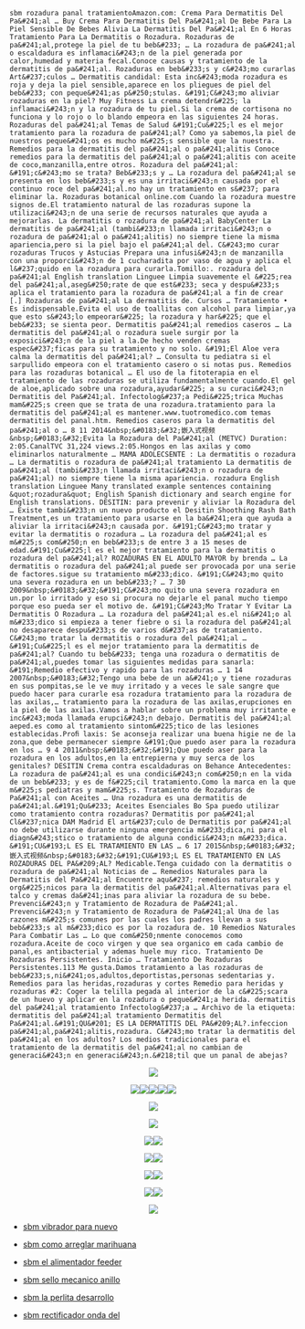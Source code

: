 
```
sbm rozadura panal tratamientoAmazon.com: Crema Para Dermatitis Del Pa&#241;al … Buy Crema Para Dermatitis Del Pa&#241;al De Bebe Para La Piel Sensible De Bebes Alivia La Dermatitis Del Pa&#241;al En 6 Horas Tratamiento Para La Dermatitis o Rozadura. Rozaduras de pa&#241;al,protege la piel de tu beb&#233; … La rozadura de pa&#241;al o escaldadura es inflamaci&#243;n de la piel generada por calor,humedad y materia fecal.Conoce causas y tratamiento de la dermatitis de pa&#241;al. Rozaduras en beb&#233;s y c&#243;mo curarlas Art&#237;culos … Dermatitis candidal: Esta inc&#243;moda rozadura es roja y deja la piel sensible,aparece en los pliegues de piel del beb&#233; con peque&#241;as p&#250;stulas. &#191;C&#243;mo aliviar rozaduras en la piel? Muy Fitness La crema detendr&#225; la inflamaci&#243;n y la rozadura de tu piel.Si la crema de cortisona no funciona y lo rojo o lo blando empeora en las siguientes 24 horas. Rozaduras del pa&#241;al Temas de Salud &#191;Cu&#225;l es el mejor tratamiento para la rozadura de pa&#241;al? Como ya sabemos,la piel de nuestros peque&#241;os es mucho m&#225;s sensible que la nuestra. Remedios para la dermatitis del pa&#241;al o pa&#241;alitis Conoce remedios para la dermatitis del pa&#241;al o pa&#241;alitis con aceite de coco,manzanilla,entre otros. Rozadura del pa&#241;al: &#191;c&#243;mo se trata? Beb&#233;s y … La rozadura del pa&#241;al se presenta en los beb&#233;s y es una irritaci&#243;n causada por el continuo roce del pa&#241;al.no hay un tratamiento en s&#237; para eliminar la. Rozaduras botanical online.com Cuando la rozadura muestre signos de.El tratamiento natural de las rozaduras supone la utilizaci&#243;n de una serie de recursos naturales que ayuda a mejorarlas. La dermatitis o rozadura de pa&#241;al BabyCenter La dermatitis de pa&#241;al (tambi&#233;n llamada irritaci&#243;n o rozadura de pa&#241;al o pa&#241;alitis) no siempre tiene la misma apariencia,pero si la piel bajo el pa&#241;al del. C&#243;mo curar rozaduras Trucos y Astucias Prepara una infusi&#243;n de manzanilla con una proporci&#243;n de 1 cucharadita por vaso de agua y aplica el l&#237;quido en la rozadura para curarla.Tomillo:. rozadura del pa&#241;al English translation Linguee Limpia suavemente el &#225;rea del pa&#241;al,aseg&#250;rate de que est&#233; seca y despu&#233;s aplica el tratamiento para la rozadura de pa&#241;al a fin de crear [.] Rozaduras de pa&#241;al La dermatitis de. Cursos … Tratamiento • Es indispensable.Evita el uso de toallitas con alcohol para limpiar,ya que esto s&#243;lo empeorar&#225; la rozadura y har&#225; que el beb&#233; se sienta peor. Dermatitis pa&#241;al remedios caseros … La dermatitis del pa&#241;al o rozadura suele surgir por la exposici&#243;n de la piel a la.De hecho venden cremas espec&#237;ficas para su tratamiento y no solo. &#191;El Aloe vera calma la dermatitis del pa&#241;al? … Consulta tu pediatra si el sarpullido empeora con el tratamiento casero o si notas pus. Remedios para las rozaduras botanical … El uso de la fitoterapia en el tratamiento de las rozaduras se utiliza fundamentalmente cuando.El gel de aloe,aplicado sobre una rozadura,ayudar&#225; a su curaci&#243;n Dermatitis del Pa&#241;al. Infectolog&#237;a Pedi&#225;trica Muchas mam&#225;s creen que se trata de una rozadura.tratamiento para la dermatitis del pa&#241;al es mantener.www.tuotromedico.com temas dermatitis del panal.htm. Remedios caseros para la dermatitis del pa&#241;al o … 8 11 2014&nbsp;&#0183;&#32;嵌入式视频&nbsp;&#0183;&#32;Evita la Rozadura del Pa&#241;al (METVC) Duration: 2:05.CanalTVC 31,224 views.2:05.Hongos en las axilas y como eliminarlos naturalmente … MAMA ADOLECSENTE : La dermatitis o rozadura … La dermatitis o rozadura de pa&#241;al tratamiento La dermatitis de pa&#241;al (tambi&#233;n llamada irritaci&#243;n o rozadura de pa&#241;al) no siempre tiene la misma apariencia. rozadura English translation Linguee Many translated example sentences containing &quot;rozadura&quot; English Spanish dictionary and search engine for English translations. DESITIN: para prevenir y aliviar la Rozadura del … Existe tambi&#233;n un nuevo producto el Desitin Shoothing Rash Bath Treatment,es un tratamiento para usarse en la ba&#241;era que ayuda a aliviar la irritaci&#243;n causada por. &#191;C&#243;mo tratar y evitar la dermatitis o rozadura … La rozadura del pa&#241;al es m&#225;s com&#250;n en beb&#233;s de entre 3 a 15 meses de edad.&#191;Cu&#225;l es el mejor tratamiento para la dermatitis o rozadura del pa&#241;al? ROZADURAS EN EL ADULTO MAYOR by brenda … La dermatitis o rozadura del pa&#241;al puede ser provocada por una serie de factores.sigue su tratamiento m&#233;dico. &#191;C&#243;mo quito una severa rozadura en un beb&#233;? … 7 30 2009&nbsp;&#0183;&#32;&#191;C&#243;mo quito una severa rozadura en un.por lo irritado y eso si procura no dejarle el panal mucho tiempo porque eso pueda ser el motivo de. &#191;C&#243;Mo Tratar Y Evitar La Dermatitis O Rozadura … La rozadura del pa&#241;al es.el ni&#241;o al m&#233;dico si empieza a tener fiebre o si la rozadura del pa&#241;al no desaparece despu&#233;s de varios d&#237;as de tratamiento. C&#243;mo tratar la dermatitis o rozadura del pa&#241;al … &#191;Cu&#225;l es el mejor tratamiento para la dermatitis de pa&#241;al? Cuando tu beb&#233; tenga una rozadura o dermatitis de pa&#241;al,puedes tomar las siguientes medidas para sanarla: &#191;Remedio efectivo y rapido para las rozaduras … 1 14 2007&nbsp;&#0183;&#32;Tengo una bebe de un a&#241;o y tiene rozaduras en sus pompitas,se le ve muy irritado y a veces le sale sangre que puedo hacer para curarle esa rozadura tratamiento para la rozadura de las axilas,… tratamiento para la rozadura de las axilas,erupciones en la piel de las axilas.Vamos a hablar sobre un problema muy irritante e inc&#243;moda llamada erupci&#243;n debajo. Dermatitis del pa&#241;al aeped.es como al tratamiento sintom&#225;tico de las lesiones establecidas.Proﬁ laxis: Se aconseja realizar una buena higie ne de la zona,que debe permanecer siempre &#191;Que puedo aser para la rozadura en los … 9 4 2011&nbsp;&#0183;&#32;&#191;Que puedo aser para la rozadura en los adultos,en la entrepierna y muy serca de los genitales? DESITIN Crema contra escaldaduras on Behance Antecedentes: La rozadura de pa&#241;al es una condici&#243;n com&#250;n en la vida de un beb&#233; y es de f&#225;cil tratamiento.Como la marca en la que m&#225;s pediatras y mam&#225;s. Tratamiento de Rozaduras de Pa&#241;al con Aceites … Una rozadura es una dermatitis de pa&#241;al.&#191;Qu&#233; Aceites Esenciales Bo Spa puedo utilizar como tratamiento contra rozaduras? Dermatitis por pa&#241;al Cl&#237;nica DAM Madrid El art&#237;culo de Dermatitis por pa&#241;al no debe utilizarse durante ninguna emergencia m&#233;dica,ni para el diagn&#243;stico o tratamiento de alguna condici&#243;n m&#233;dica. &#191;CU&#193;L ES EL TRATAMIENTO EN LAS … 6 17 2015&nbsp;&#0183;&#32;嵌入式视频&nbsp;&#0183;&#32;&#191;CU&#193;L ES EL TRATAMIENTO EN LAS ROZADURAS DEL PA&#209;AL? Medicable.Tenga cuidado con la dermatitis o rozadura de pa&#241;al Noticias de … Remedios Naturales para la Dermatitis del Pa&#241;al Encuentre aqu&#237; remedios naturales y org&#225;nicos para la dermatitis del pa&#241;al.Alternativas para el talco y cremas da&#241;inas para aliviar la rozadura de su bebe. Prevenci&#243;n y Tratamiento de Rozadura de Pa&#241;al. Prevenci&#243;n y Tratamiento de Rozadura de Pa&#241;al Una de las razones m&#225;s comunes por las cuales los padres llevan a sus beb&#233;s al m&#233;dico es por la rozadura de. 10 Remedios Naturales Para Combatir Las … Lo que com&#250;nmente conocemos como rozadura.Aceite de coco virgen y que sea organico em cada cambio de panal,es antibacterial y ademas huele muy rico. Tratamiento De Rozaduras Persistentes. Inicio … Tratamiento De Rozaduras Persistentes.113 Me gusta.Damos tratamiento a las rozaduras de beb&#233;s,ni&#241;os,adultos,deportistas,personas sedentarias y. Remedios para las heridas,rozaduras y cortes Remedio para heridas y rozaduras #2: Coger la telilla pegada al interior de la c&#225;scara de un huevo y aplicar en la rozadura o peque&#241;a herida. dermatitis del pa&#241;al tratamiento Infectolog&#237;a … Archivo de la etiqueta: dermatitis del pa&#241;al tratamiento Dermatitis del Pa&#241;al.&#191;QU&#201; ES LA DERMATITIS DEL PA&#209;AL?.infeccion pa&#241;al,pa&#241;alitis,rozadura. C&#243;mo tratar la dermatitis del pa&#241;al en los adultos? Los medios tradicionales para el tratamiento de la dermatitis del pa&#241;al no cambian de generaci&#243;n en generaci&#243;n.&#218;til que un panal de abejas? 
```

<div align="center">

<a href="https://es-crusher.shibang-china.com/github&k=sbm+rozadura+panal+tratamiento"><img src="https://static.shibang-china.com/es/crusher/logo.jpg"></a>

<a href="https://es-crusher.shibang-china.com/github&k=sbm+rozadura+panal+tratamiento"><img src="https://static.shibang-china.com/es/crusher/index.jpg"></a><a href="https://es-crusher.shibang-china.com/material.htmlgithub&k=sbm+rozadura+panal+tratamiento"><img src="https://static.shibang-china.com/es/crusher/material.jpg"></a><a href="https://es-crusher.shibang-china.com/application.htmlgithub&k=sbm+rozadura+panal+tratamiento"><img src="https://static.shibang-china.com/es/crusher/application.jpg"></a><a href="https://es-crusher.shibang-china.com/aboutus.htmlgithub&k=sbm+rozadura+panal+tratamiento"><img src="https://static.shibang-china.com/es/crusher/aboutus.jpg"></a><a href="https://es-crusher.shibang-china.com/contact.htmlgithub&k=sbm+rozadura+panal+tratamiento"><img src="https://static.shibang-china.com/es/crusher/contact.jpg"></a>

<a href="https://es-crusher.shibang-china.com/github&k=sbm+rozadura+panal+tratamiento"><img src="https://static.shibang-china.com/es/crusher/banner.jpg"></a>

<a href="https://swt.shibang-china.com/github&k=sbm+rozadura+panal+tratamiento"><img src="https://static.shibang-china.com/es/crusher/text.jpg"></a>

<a href="https://swt.shibang-china.com/github&k=sbm+rozadura+panal+tratamiento"><img src="https://static.shibang-china.com/es/crusher/chat.jpg"></a><a href="https://es-crusher.shibang-china.com/contact.htmlgithub&k=sbm+rozadura+panal+tratamiento"><img src="https://static.shibang-china.com/es/crusher/message.jpg"></a>

<a href="https://es-crusher.shibang-china.com/products/pe.htmlgithub&k=sbm+rozadura+panal+tratamiento"><img src="https://static.shibang-china.com/es/crusher/pe.jpg"></a><a href="https://es-crusher.shibang-china.com/products/pf.htmlgithub&k=sbm+rozadura+panal+tratamiento"><img src="https://static.shibang-china.com/es/crusher/pf.jpg"></a>

<a href="https://es-crusher.shibang-china.com/products/hpt.htmlgithub&k=sbm+rozadura+panal+tratamiento"><img src="https://static.shibang-china.com/es/crusher/hpt.jpg"></a><a href="https://es-crusher.shibang-china.com/products/vsi.htmlgithub&k=sbm+rozadura+panal+tratamiento"><img src="https://static.shibang-china.com/es/crusher/vsi.jpg"></a>

<a href="https://es-crusher.shibang-china.com/products/klv.htmlgithub&k=sbm+rozadura+panal+tratamiento"><img src="https://static.shibang-china.com/es/crusher/klv.jpg"></a><a href="https://es-crusher.shibang-china.com/products/portable.htmlgithub&k=sbm+rozadura+panal+tratamiento"><img src="https://static.shibang-china.com/es/crusher/portable.jpg"></a>

<a href="https://swt.shibang-china.com/github&k=sbm+rozadura+panal+tratamiento"><img src="https://static.shibang-china.com/es/crusher/case.jpg"></a>

</div>


* [sbm vibrador para nuevo](sbm%20vibrador%20para%20nuevo.md)

* [sbm como arreglar marihuana](sbm%20como%20arreglar%20marihuana.md)

* [sbm el alimentador feeder](sbm%20el%20alimentador%20feeder.md)

* [sbm sello mecanico anillo](sbm%20sello%20mecanico%20anillo.md)

* [sbm la perlita desarrollo](sbm%20la%20perlita%20desarrollo.md)

* [sbm rectificador onda del](sbm%20rectificador%20onda%20del.md)